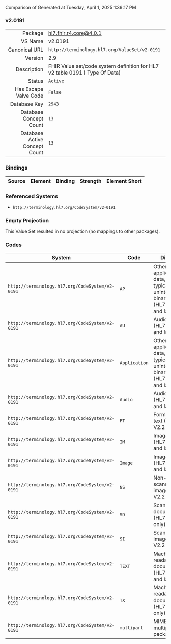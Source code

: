 Comparison of 
Generated at Tuesday, April 1, 2025 1:39:17 PM

### v2.0191

|      |     |
| ---: | --- |
| Package | hl7.fhir.r4.core@4.0.1 |
| VS Name | v2.0191 |
| Canonical URL | `http://terminology.hl7.org/ValueSet/v2-0191` |
| Version | 2.9 |
| Description | FHIR Value set/code system definition for HL7 v2 table 0191 ( Type Of Data) |
| Status | `Active` |
| Has Escape Valve Code | `False` |
| Database Key | `2943` |
| Database Concept Count | `13` |
| Database Active Concept Count | `13` |
### Bindings

| Source | Element | Binding | Strength | Element Short |
| ------ | ------- | ------- | -------- | ------------- |

### Referenced Systems

* `http://terminology.hl7.org/CodeSystem/v2-0191`
### Empty Projection

This Value Set resulted in no projection (no mappings to other packages).

### Codes

| System | Code | Display |
| ------ | ---- | ------- |
| `http://terminology.hl7.org/CodeSystem/v2-0191` | `AP` | Other application data, typically uninterpreted binary data (HL7 V2.3 and later) |
| `http://terminology.hl7.org/CodeSystem/v2-0191` | `AU` | Audio data (HL7 V2.3 and later) |
| `http://terminology.hl7.org/CodeSystem/v2-0191` | `Application` | Other application data, typically uninterpreted binary data  (HL7 V2.3 and later) |
| `http://terminology.hl7.org/CodeSystem/v2-0191` | `Audio` | Audio data  (HL7 V2.3 and later) |
| `http://terminology.hl7.org/CodeSystem/v2-0191` | `FT` | Formatted text (HL7 V2.2 only) |
| `http://terminology.hl7.org/CodeSystem/v2-0191` | `IM` | Image data (HL7 V2.3 and later) |
| `http://terminology.hl7.org/CodeSystem/v2-0191` | `Image` | Image data  (HL7 V2.3 and later) |
| `http://terminology.hl7.org/CodeSystem/v2-0191` | `NS` | Non-scanned image (HL7 V2.2 only) |
| `http://terminology.hl7.org/CodeSystem/v2-0191` | `SD` | Scanned document (HL7 V2.2 only) |
| `http://terminology.hl7.org/CodeSystem/v2-0191` | `SI` | Scanned image (HL7 V2.2 only) |
| `http://terminology.hl7.org/CodeSystem/v2-0191` | `TEXT` | Machine readable text document (HL7 V2.3.1 and later) |
| `http://terminology.hl7.org/CodeSystem/v2-0191` | `TX` | Machine readable text document (HL7 V2.2 only) |
| `http://terminology.hl7.org/CodeSystem/v2-0191` | `multipart` | MIME multipart package |
